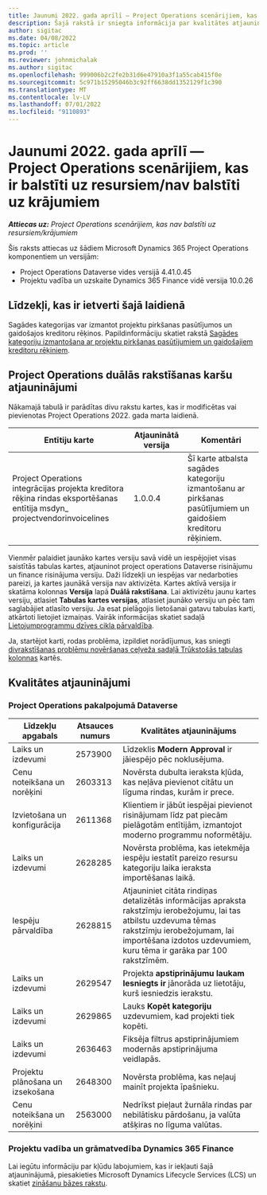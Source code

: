 ```yaml
---
title: Jaunumi 2022. gada aprīlī — Project Operations scenārijiem, kas ir balstīti uz resursiem/nav balstīti uz krājumiem
description: Šajā rakstā ir sniegta informācija par kvalitātes atjauninājumiem, kas ir pieejami Microsoft Dynamics 365 Project Operations 2022. gada aprīļa laidienā resursu/neuzkrātu scenāriju gadījumā.
author: sigitac
ms.date: 04/08/2022
ms.topic: article
ms.prod: ''
ms.reviewer: johnmichalak
ms.author: sigitac
ms.openlocfilehash: 999006b2c2fe2b31d6e47910a3f1a55cab415f0e
ms.sourcegitcommit: 5c971b15295046b3c92ff6638dd1352129f1c390
ms.translationtype: MT
ms.contentlocale: lv-LV
ms.lasthandoff: 07/01/2022
ms.locfileid: "9110893"
---
```

# <a name="whats-new-april-2022---project-operations-for-resourcenon-stocked-based-scenarios"></a>Jaunumi 2022. gada aprīlī — Project Operations scenārijiem, kas ir balstīti uz resursiem/nav balstīti uz krājumiem

_**Attiecas uz:** Project Operations scenārijiem, kas nav balstīti uz resursiem/krājumiem_

Šis raksts attiecas uz šādiem Microsoft Dynamics 365 Project Operations komponentiem un versijām:

- Project Operations Dataverse vides versijā 4.41.0.45
- Projektu vadība un uzskaite Dynamics 365 Finance vidē versija 10.0.26

## <a name="features-included-in-this-release"></a>Līdzekļi, kas ir ietverti šajā laidienā

Sagādes kategorijas var izmantot projektu pirkšanas pasūtījumos un gaidošajos kreditoru rēķinos. Papildinformāciju skatiet rakstā [Sagādes kategoriju izmantošana ar projektu pirkšanas pasūtījumiem un gaidošajiem kreditoru rēķiniem](../procurement/configure-procurement-categories.md).

## <a name="project-operations-dual-write-maps-updates"></a>Project Operations duālās rakstīšanas karšu atjauninājumi

Nākamajā tabulā ir parādītas divu rakstu kartes, kas ir modificētas vai pievienotas Project Operations 2022. gada marta laidienā.

| Entītiju karte | Atjauninātā versija | Komentāri |
| -------------- | ------------------- | ------------|
| Project Operations integrācijas projekta kreditora rēķina rindas eksportēšanas entītija msdyn\_ projectvendorinvoicelines | 1.0.0.4 | Šī karte atbalsta sagādes kategoriju izmantošanu ar pirkšanas pasūtījumiem un gaidošiem kreditoru rēķiniem. |

Vienmēr palaidiet jaunāko kartes versiju savā vidē un iespējojiet visas saistītās tabulas kartes, atjauninot project operations Dataverse risinājumu un finance risinājuma versiju. Daži līdzekļi un iespējas var nedarboties pareizi, ja kartes jaunākā versija nav aktivizēta. Kartes aktīvā versija ir skatāma kolonnas **Versija** lapā **Duālā rakstīšana**. Lai aktivizētu jaunu kartes versiju, atlasiet **Tabulas kartes versijas**, atlasiet jaunāko versiju un pēc tam saglabājiet atlasīto versiju. Ja esat pielāgojis lietošanai gatavu tabulas karti, atkārtoti lietojiet izmaiņas. Vairāk informācijas skatiet sadaļā [Lietojumprogrammu dzīves cikla pārvaldība](/dynamics365/fin-ops-core/dev-itpro/data-entities/dual-write/app-lifecycle-management).

Ja, startējot karti, rodas problēma, izpildiet norādījumus, kas sniegti [divrakstīšanas problēmu novēršanas ceļveža sadaļā Trūkstošās tabulas kolonnas](/dynamics365/fin-ops-core/dev-itpro/data-entities/dual-write/dual-write-troubleshooting-finops-upgrades#missing-table-columns-issue-on-maps) kartēs.

## <a name="quality-updates"></a>Kvalitātes atjauninājumi

### <a name="project-operations-on-dataverse"></a>Project Operations pakalpojumā Dataverse

| Līdzekļu apgabals | Atsauces numurs | Kvalitātes atjauninājums |
| ------------ | ---------------- | -------------- |
| Laiks un izdevumi | 2573900 | Līdzeklis **Modern Approval** ir jāiespējo pēc noklusējuma. |
| Cenu noteikšana un norēķini | 2603313 | Novērsta dubulta ieraksta kļūda, kas neļāva pievienot citātu un līguma rindas, kurām ir prece. |
| Izvietošana un konfigurācija | 2611368 | Klientiem ir jābūt iespējai pievienot risinājumam līdz pat piecām pielāgotām entītijām, izmantojot moderno programmu noformētāju. |
| Laiks un izdevumi | 2628285 | Novērsta problēma, kas ietekmēja iespēju iestatīt pareizo resursu kategoriju laika ieraksta importēšanas laikā. |
|   Iespēju pārvaldība| 2628815 | Atjauniniet citāta rindiņas detalizētās informācijas apraksta rakstzīmju ierobežojumu, lai tas atbilstu uzdevuma tēmas rakstzīmju ierobežojumam, lai importēšana izdotos uzdevumiem, kuru tēma ir garāka par 100 rakstzīmēm. |
| Laiks un izdevumi| 2629547 | Projekta **apstiprinājumu laukam Iesniegts ir** jānorāda uz lietotāju, kurš iesniedzis ierakstu. |
| Laiks un izdevumi| 2629865 | Lauks **Kopēt kategoriju** uzdevumiem, kad projekti tiek kopēti. |
| Laiks un izdevumi| 2636463 | Fiksēja filtrus apstiprinājumiem modernās apstiprinājuma veidlapās. |
| Projektu plānošana un izsekošana | 2648300 | Novērsta problēma, kas neļauj mainīt projekta īpašnieku. |
| Cenu noteikšana un norēķini | 2563000 | Nedrīkst pieļaut žurnāla rindas par nebilātisku pārdošanu, ja valūta atšķiras no līguma valūtas. |

### <a name="project-management-and-accounting-in-dynamics-365-finance"></a>Projektu vadība un grāmatvedība Dynamics 365 Finance

Lai iegūtu informāciju par kļūdu labojumiem, kas ir iekļauti šajā atjauninājumā, piesakieties Microsoft Dynamics Lifecycle Services (LCS) un skatiet [zināšanu bāzes rakstu](https://fix.lcs.dynamics.com/Issue/Details?bugId=662864).
